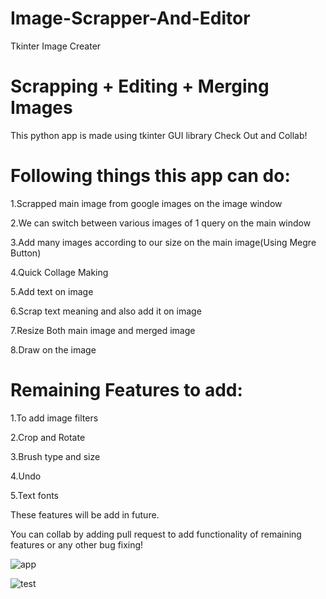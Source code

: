 # Image-Scrapper-And-Editor
Tkinter Image Creater

# Scrapping + Editing + Merging Images
This python app is made using tkinter GUI library
Check Out and Collab!

# Following things this app can do:
1.Scrapped main image from google images on the image window

2.We can switch between various images of 1 query on the main window

3.Add many images according to our size on the main image(Using Megre Button)

4.Quick Collage Making

5.Add text on image

6.Scrap text meaning and also add it on image

7.Resize Both main image and merged image

8.Draw on the image

# Remaining Features to add: 
1.To add image filters 

2.Crop and Rotate

3.Brush type and size

4.Undo

5.Text fonts

These features will be add in future.

You can collab by adding pull request to add functionality of remaining features or any other bug fixing!


![app](https://user-images.githubusercontent.com/46225357/101262596-067d5100-3766-11eb-98db-2608bcea722a.png)

![test](https://user-images.githubusercontent.com/46225357/101262986-201f9800-3768-11eb-9d1b-61132ede1678.png)
